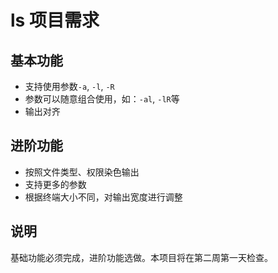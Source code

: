 # ls 项目需求

## 基本功能

- 支持使用参数`-a`, `-l`, `-R`
- 参数可以随意组合使用，如：`-al`, `-lR`等
- 输出对齐

## 进阶功能

- 按照文件类型、权限染色输出
- 支持更多的参数
- 根据终端大小不同，对输出宽度进行调整

## 说明

基础功能必须完成，进阶功能选做。本项目将在第二周第一天检查。